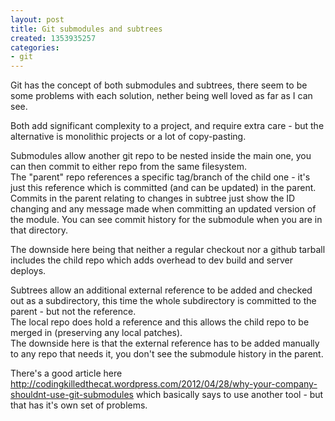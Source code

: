 ```yaml
---
layout: post
title: Git submodules and subtrees
created: 1353935257
categories:
- git
---
```

<p>Git has the concept of both submodules and subtrees, there seem to be some problems with each solution, nether being well loved as far as I can see.</p>

<p>Both add significant complexity to a project, and require extra care - but the alternative is monolithic projects or a lot of copy-pasting.</p>

<p>Submodules allow another git repo to be nested inside the main one, you can then commit to either repo from the same filesystem.<br />
The "parent" repo references a specific tag/branch of the child one - it's just this reference which is committed (and can be updated) in the parent.<br />
Commits in the parent relating to changes in subtree just show the ID changing and any message made when committing an updated version of the module. You can see commit history for the submodule when you are in that directory.
</p>
<p>The downside here being that neither a regular checkout nor a github tarball includes the child repo which adds overhead to dev build and server deploys.</p>

<p>Subtrees allow an additional external reference to be added and checked out as a subdirectory, this time the whole subdirectory is committed to the parent - but not the reference.<br />
The local repo does hold a reference and this allows the child repo to be merged in (preserving any local patches).<br />
The downside here is that the external reference has to be added manually to any repo that needs it, you don't see the submodule history in the parent.</p>

<p>There's a good article here <a href="http://codingkilledthecat.wordpress.com/2012/04/28/why-your-company-shouldnt-use-git-submodules/">http://codingkilledthecat.wordpress.com/2012/04/28/why-your-company-shouldnt-use-git-submodules</a> which basically says to use another tool - but that has it's own set of problems.</p>

